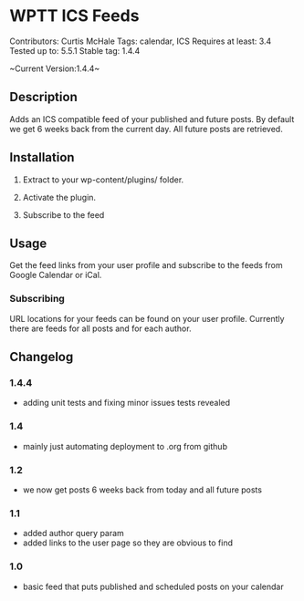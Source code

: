 # WPTT ICS Feeds

Contributors: Curtis McHale
Tags: calendar, ICS
Requires at least: 3.4
Tested up to: 5.5.1
Stable tag: 1.4.4

~Current Version:1.4.4~

## Description

Adds an ICS compatible feed of your published and future posts. By default we get 6 weeks back from the current day. All future posts are retrieved.

## Installation

1. Extract to your wp-content/plugins/ folder.

2. Activate the plugin.

3. Subscribe to the feed

## Usage

Get the feed links from your user profile and subscribe to the feeds from Google Calendar or iCal.

### Subscribing

URL locations for your feeds can be found on your user profile. Currently there are feeds for all posts and for each author.

## Changelog

### 1.4.4

- adding unit tests and fixing minor issues tests revealed

### 1.4

- mainly just automating deployment to .org from github

### 1.2

- we now get posts 6 weeks back from today and all future posts

### 1.1

- added author query param
- added links to the user page so they are obvious to find

### 1.0

- basic feed that puts published and scheduled posts on your calendar
